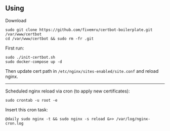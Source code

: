 ## Using

Download

```
sudo git clone https://github.com/fivemru/certbot-boilerplate.git /var/www/certbot
cd /var/www/certbot && sudo rm -fr .git
```

First run:

```
sudo ./init-certbot.sh
sudo docker-compose up -d
```

Then update cert path in `/etc/nginx/sites-enabled/site.conf` and reload nginx.

---

Scheduled nginx reload via cron (to apply new certificates):

```
sudo crontab -u root -e
```

Insert this cron task:

```
@daily sudo nginx -t && sudo nginx -s reload &>> /var/log/nginx-cron.log
```
